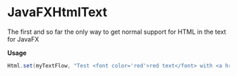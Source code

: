 # JavaFXHtmlText
The first and so far the only way to get normal support for HTML in the text for JavaFX

**Usage**
```java
Html.set(myTextFlow, "Test <font color='red'>red text</font> with <a href='https://gihub.com'>a test link</a>")
```
